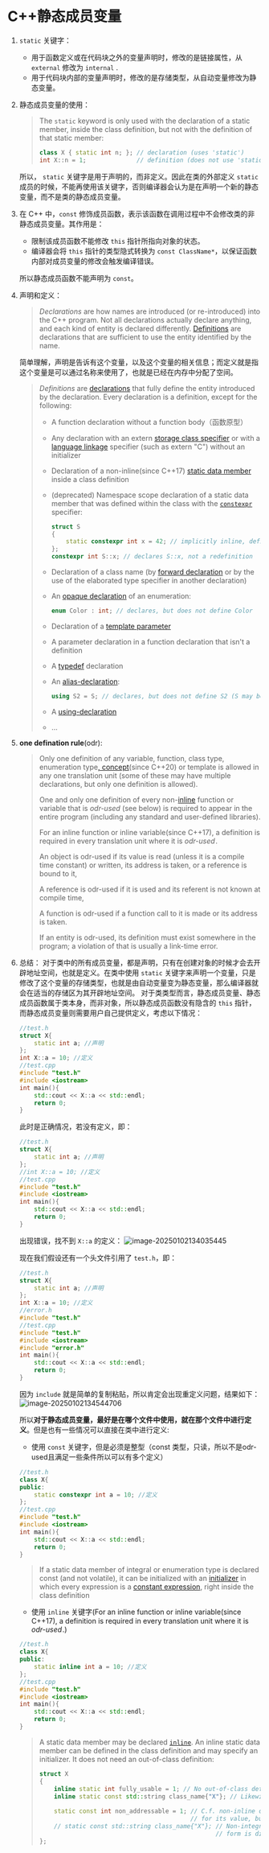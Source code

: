 # C++静态成员变量

1. `static`  关键字：

   * 用于函数定义或在代码块之外的变量声明时，修改的是链接属性，从 `external` 修改为 `internal` .
   * 用于代码块内部的变量声明时，修改的是存储类型，从自动变量修改为静态变量。

2. 静态成员变量的使用：

   > The `static` keyword is only used with the declaration of a static member, inside the class definition, but not with the definition of that static member:
   > ```cpp
   > class X { static int n; }; // declaration (uses 'static')
   > int X::n = 1;              // definition (does not use 'static')
   > ```

   所以， `static` 关键字是用于声明的，而非定义。因此在类的外部定义 `static` 成员的时候，不能再使用该关键字，否则编译器会认为是在声明一个新的静态变量，而不是类的静态成员变量。

3. 在 C++ 中，`const` 修饰成员函数，表示该函数在调用过程中不会修改类的非静态成员变量。其作用是：

   - 限制该成员函数不能修改 `this` 指针所指向对象的状态。
   - 编译器会将 `this` 指针的类型隐式转换为 `const ClassName*`，以保证函数内部对成员变量的修改会触发编译错误。

   所以静态成员函数不能声明为 `const`。

4. 声明和定义：

   > *Declarations* are how names are introduced (or re-introduced) into the C++ program. Not all declarations actually declare anything, and each kind of entity is declared differently. [Definitions](https://en.cppreference.com/w/cpp/language/definition) are declarations that are sufficient to use the entity identified by the name.

   简单理解，声明是告诉有这个变量，以及这个变量的相关信息；而定义就是指这个变量是可以通过名称来使用了，也就是已经在内存中分配了空间。

   > *Definitions* are [declarations](https://en.cppreference.com/w/cpp/language/declarations) that fully define the entity introduced by the declaration. Every declaration is a definition, except for the following:
   >
   > * A function declaration without a function body（函数原型）
   >
   > * Any declaration with an extern [storage class specifier](https://en.cppreference.com/w/cpp/language/storage_duration) or with a [language linkage](https://en.cppreference.com/w/cpp/language/language_linkage) specifier (such as extern "C") without an initializer
   >
   > * Declaration of a non-inline(since C++17) [static data member](https://en.cppreference.com/w/cpp/language/static) inside a class definition
   >
   > * (deprecated) Namespace scope declaration of a static data member that was defined within the class with the [`constexpr`](https://en.cppreference.com/w/cpp/language/constexpr) specifier:
   >   ```cpp
   >   struct S
   >   {
   >       static constexpr int x = 42; // implicitly inline, defines S::x
   >   };
   >   constexpr int S::x; // declares S::x, not a redefinition
   >   ```
   >
   > * Declaration of a class name (by [forward declaration](https://en.cppreference.com/w/cpp/language/class#Forward_declaration) or by the use of the elaborated type specifier in another declaration)
   >
   > * An [opaque declaration](https://en.cppreference.com/w/cpp/language/enum) of an enumeration:
   >   ```cpp
   >   enum Color : int; // declares, but does not define Color
   >   ```
   >
   > * Declaration of a [template parameter](https://en.cppreference.com/w/cpp/language/template_parameters)
   >
   > * A parameter declaration in a function declaration that isn't a definition
   >
   > * A [typedef](https://en.cppreference.com/w/cpp/language/typedef) declaration
   >
   > * An [alias-declaration](https://en.cppreference.com/w/cpp/language/type_alias):
   >   ```cpp
   >   using S2 = S; // declares, but does not define S2 (S may be incomplete)
   >   ```
   >
   > * A [using-declaration](https://en.cppreference.com/w/cpp/language/using_declaration)
   >
   > * ...

5. **one defination rule**(odr):

   > Only one definition of any variable, function, class type, enumeration type[, concept](https://en.cppreference.com/w/cpp/language/constraints)(since C++20) or template is allowed in any one translation unit (some of these may have multiple declarations, but only one definition is allowed).
   >
   > One and only one definition of every non-[inline](https://en.cppreference.com/w/cpp/language/inline) function or variable that is *odr-used* (see below) is required to appear in the entire program (including any standard and user-defined libraries).
   >
   > For an inline function or inline variable(since C++17), a definition is required in every translation unit where it is *odr-used* ﻿.
   >
   > An object is odr-used if its value is read (unless it is a compile time constant) or written, its address is taken, or a reference is bound to it,
   >
   > A reference is odr-used if it is used and its referent is not known at compile time,
   >
   > A function is odr-used if a function call to it is made or its address is taken.
   >
   > If an entity is odr-used, its definition must exist somewhere in the program; a violation of that is usually a link-time error.

6. 总结：
   对于类中的所有成员变量，都是声明，只有在创建对象的时候才会去开辟地址空间，也就是定义。在类中使用  `static` 关键字来声明一个变量，只是修改了这个变量的存储类型，也就是由自动变量变为静态变量，那么编译器就会在适当的存储区为其开辟地址空间。
   对于类类型而言，静态成员变量、静态成员函数属于类本身，而非对象，所以静态成员函数没有隐含的 `this` 指针，而静态成员变量则需要用户自己提供定义，考虑以下情况：

   ```cpp
   //test.h
   struct X{
       static int a; //声明
   };
   int X::a = 10; //定义
   //test.cpp
   #include "test.h"
   #include <iostream>
   int main(){
       std::cout << X::a << std::endl;
       return 0;
   }
   ```

   此时是正确情况，若没有定义，即：
   ```cpp
   //test.h
   struct X{
       static int a; //声明
   };
   //int X::a = 10; //定义
   //test.cpp
   #include "test.h"
   #include <iostream>
   int main(){
       std::cout << X::a << std::endl;
       return 0;
   }
   ```

   出现错误，找不到 `X::a` 的定义：
   ![image-20250102134035445](img/image-20250102134035445.png)

   现在我们假设还有一个头文件引用了 `test.h`，即：
   ```cpp
   //test.h
   struct X{
       static int a; //声明
   };
   int X::a = 10; //定义
   //error.h
   #include "test.h"
   //test.cpp
   #include "test.h"
   #include <iostream>
   #include "error.h"
   int main(){
       std::cout << X::a << std::endl;
       return 0;
   }
   ```

   因为 `include` 就是简单的复制粘贴，所以肯定会出现重定义问题，结果如下：
   ![image-20250102134544706](img/image-20250102134544706.png)

   所以**对于静态成员变量，最好是在哪个文件中使用，就在那个文件中进行定义**。但是也有一些情况可以直接在类中进行定义:

   * 使用 `const` 关键字，但是必须是整型（const 类型，只读，所以不是odr-used且满足一些条件所以可以有多个定义）

   ```cpp
   //test.h
   class X{
   public:
       static constexpr int a = 10; //定义
   };
   //test.cpp
   #include "test.h"
   #include <iostream>
   int main(){
       std::cout << X::a << std::endl;
       return 0;
   }
   ```

   > If a static data member of integral or enumeration type is declared const (and not volatile), it can be initialized with an [initializer](https://en.cppreference.com/w/cpp/language/initialization) in which every expression is a [constant expression](https://en.cppreference.com/w/cpp/language/constexpr), right inside the class definition

   * 使用 `inline` 关键字(For an inline function or inline variable(since C++17), a definition is required in every translation unit where it is *odr-used* ﻿.)

   ```cpp
   //test.h
   class X{
   public:
       static inline int a = 10; //定义
   };
   //test.cpp
   #include "test.h"
   #include <iostream>
   int main(){
       std::cout << X::a << std::endl;
       return 0;
   }
   ```

   > A static data member may be declared [`inline`](https://en.cppreference.com/w/cpp/language/inline). An inline static data member can be defined in the class definition and may specify an initializer. It does not need an out-of-class definition:
   >
   > ```cpp
   > struct X
   > {
   >     inline static int fully_usable = 1; // No out-of-class definition required, ODR-usable
   >     inline static const std::string class_name{"X"}; // Likewise
   >  
   >     static const int non_addressable = 1; // C.f. non-inline constants, usable
   >                                           // for its value, but not ODR-usable
   >     // static const std::string class_name{"X"}; // Non-integral declaration of this
   >                                                  // form is disallowed entirely
   > };
   > ```

